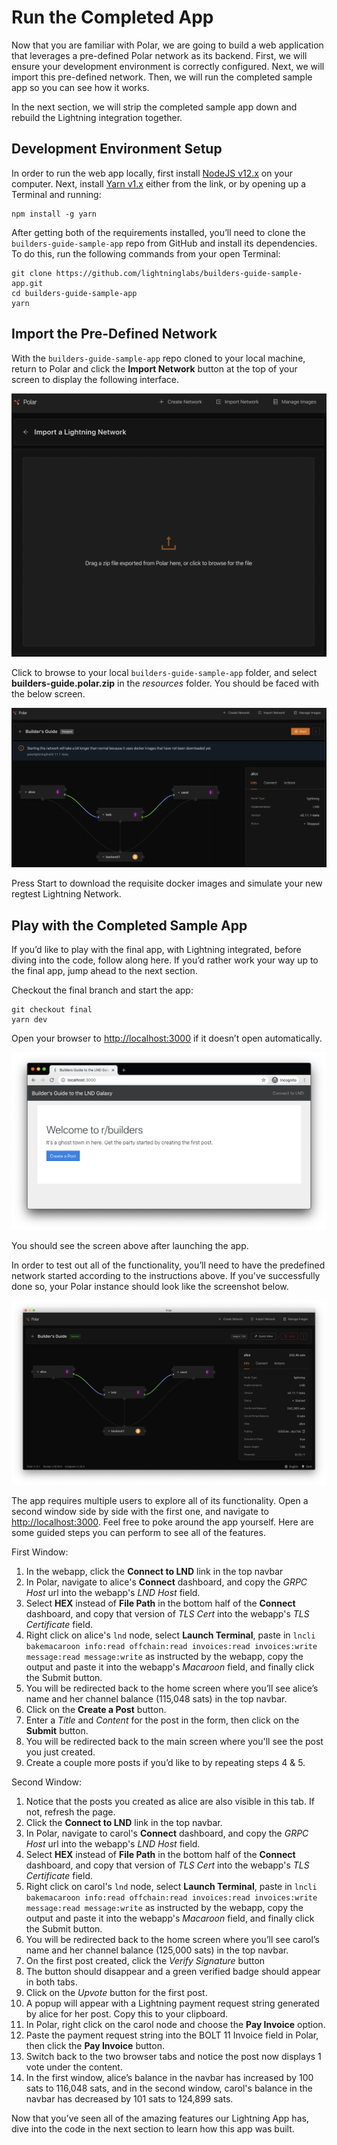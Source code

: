 # Run the Completed App

Now that you are familiar with Polar, we are going to build a web application that leverages a pre-defined Polar network as its backend. First, we will ensure your development environment is correctly configured. Next, we will import this pre-defined network. Then, we will run the completed sample app so you can see how it works. 

In the next section, we will strip the completed sample app down and rebuild the Lightning integration together.

## Development Environment Setup

In order to run the web app locally, first install [NodeJS v12.x](https://nodejs.org/en/download/) on your computer. Next, install [Yarn v1.x](https://classic.yarnpkg.com/en/docs/install) either from the link, or by opening up a Terminal and running:

```
npm install -g yarn
```
After getting both of the requirements installed, you’ll need to clone the `builders-guide-sample-app` repo from GitHub and install its dependencies. To do this, run the following commands from your open Terminal:

```
git clone https://github.com/lightninglabs/builders-guide-sample-app.git
cd builders-guide-sample-app
yarn
```

## Import the Pre-Defined Network

With the `builders-guide-sample-app` repo cloned to your local machine, return to Polar and click the **Import Network** button at the top of your screen to display the following interface.

![Import Interface](images/importScreen.png)

Click to browse to your local `builders-guide-sample-app` folder, and select **builders-guide.polar.zip** in the *resources* folder. You should be faced with the below screen.

![Imported Builder's Guide Network](images/buildersGuide.png)

Press Start to download the requisite docker images and simulate your new regtest Lightning Network.

## Play with the Completed Sample App

If you’d like to play with the final app, with Lightning integrated, before diving into the code, follow along here. If you’d rather work your way up to the final app, jump ahead to the next section.

Checkout the final branch and start the app:

```
git checkout final
yarn dev
```

Open your browser to [http://localhost:3000](http://localhost:3000) if it doesn’t open automatically.

![Completed Sample App Interface](images/completedApp.png)

You should see the screen above after launching the app.

In order to test out all of the functionality, you’ll need to have the predefined network started according to the instructions above. If you've successfully done so, your Polar instance should look like the screenshot below.

![Started Builder's Guide Network](images/buildersGuideStarted.png)

The app requires multiple users to explore all of its functionality. Open a second window side by side with the first one, and navigate to [http://localhost:3000](http://localhost:3000). Feel free to poke around the app yourself. Here are some guided steps you can perform to see all of the features.

First Window:

1. In the webapp, click the **Connect to LND** link in the top navbar
2. In Polar, navigate to alice's **Connect** dashboard, and copy the *GRPC Host* url into the webapp's *LND Host* field.
3. Select **HEX** instead of **File Path** in the bottom half of the **Connect** dashboard, and copy that version of *TLS Cert* into the webapp's *TLS Certificate* field.
4. Right click on alice's `lnd` node, select **Launch Terminal**, paste in `lncli bakemacaroon info:read offchain:read invoices:read invoices:write message:read message:write` as instructed by the webapp, copy the output and paste it into the webapp's *Macaroon* field, and finally click the Submit button.
5. You will be redirected back to the home screen where you’ll see alice’s name and her channel balance (115,048 sats) in the top navbar.
6. Click on the **Create a Post** button.
5. Enter a *Title* and *Content* for the post in the form, then click on the **Submit** button.
6. You will be redirected back to the main screen where you'll see the post you just created.
7. Create a couple more posts if you’d like to by repeating steps 4 & 5.

Second Window:

1. Notice that the posts you created as alice are also visible in this tab. If not, refresh the page.
2. Click the **Connect to LND** link in the top navbar.
3. In Polar, navigate to carol's **Connect** dashboard, and copy the *GRPC Host* url into the webapp's *LND Host* field.
4. Select **HEX** instead of **File Path** in the bottom half of the **Connect** dashboard, and copy that version of *TLS Cert* into the webapp's *TLS Certificate* field.
5. Right click on carol's `lnd` node, select **Launch Terminal**, paste in `lncli bakemacaroon info:read offchain:read invoices:read invoices:write message:read message:write` as instructed by the webapp, copy the output and paste it into the webapp's *Macaroon* field, and finally click the Submit button.
6. You will be redirected back to the home screen where you’ll see carol’s name and her channel balance (125,000 sats) in the top navbar.
7. On the first post created, click the *Verify Signature* button
8. The button should disappear and a green verified badge should appear in both tabs.
9. Click on the *Upvote* button for the first post.
10. A popup will appear with a Lightning payment request string generated by alice for her post. Copy this to your clipboard.
11. In Polar, right click on the carol node and choose the **Pay Invoice** option.
12. Paste the payment request string into the BOLT 11 Invoice field in Polar, then click the **Pay Invoice** button.
13. Switch back to the two browser tabs and notice the post now displays 1 vote under the content.
14. In the first window, alice’s balance in the navbar has increased by 100 sats to 116,048 sats, and in the second window, carol's balance in the navbar has decreased by 101 sats to 124,899 sats.

Now that you’ve seen all of the amazing features our Lightning App has, dive into the code in the next section to learn how this app was built.
